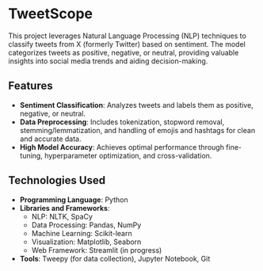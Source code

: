 # TweetScope

This project leverages Natural Language Processing (NLP) techniques to classify tweets from X (formerly Twitter) based on sentiment. The model categorizes tweets as positive, negative, or neutral, providing valuable insights into social media trends and aiding decision-making.

## Features

- **Sentiment Classification**: Analyzes tweets and labels them as positive, negative, or neutral.
- **Data Preprocessing**: Includes tokenization, stopword removal, stemming/lemmatization, and handling of emojis and hashtags for clean and accurate data.
- **High Model Accuracy**: Achieves optimal performance through fine-tuning, hyperparameter optimization, and cross-validation.

## Technologies Used

- **Programming Language**: Python
- **Libraries and Frameworks**:
  - NLP: NLTK, SpaCy
  - Data Processing: Pandas, NumPy
  - Machine Learning: Scikit-learn
  - Visualization: Matplotlib, Seaborn
  - Web Framework: Streamlit (in progress)
- **Tools**: Tweepy (for data collection), Jupyter Notebook, Git
